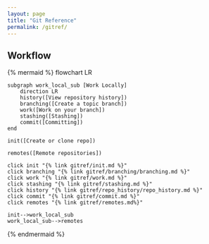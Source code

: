 ```yaml
---
layout: page
title: "Git Reference"
permalink: /gitref/
---
```


[comment]: <> (TODO: Fix metadata around the site and see if you can update the styling to have a breadcrumb at the top.)
[comment]: <> (TODO: Good idea to add table of contents at top of each page so you can jump to sections.)

## Workflow

[comment]: <> (TODO: Once you build out the content may want to sue the subgraph option to make more granular pages.)
[comment]: <> (TODO: Now that I am working my way through I think this chart needs a complete overhaul and most of the content is in a working locally sub-graph)

{% mermaid %}
 flowchart LR
    
    subgraph work_local_sub [Work Locally]
        direction LR
        history([View repository history])
        branching([Create a topic branch])
        work([Work on your branch])
        stashing([Stashing])
        commit([Committing])
    end

    init([Create or clone repo])
    
    remotes([Remote repositories])
    
    click init "{% link gitref/init.md %}"
    click branching "{% link gitref/branching/branching.md %}"
    click work "{% link gitref/work.md %}"
    click stashing "{% link gitref/stashing.md %}"
    click history "{% link gitref/repo_history/repo_history.md %}"
    click commit "{% link gitref/commit.md %}"
    click remotes "{% link gitref/remotes.md%}"

    init-->work_local_sub
    work_local_sub-->remotes
    
{% endmermaid %}

[comment]: <> (TODO: May want to add some quick links so that someone who does not know which mermaid bubble to look to can jump to info.)
